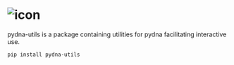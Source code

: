 # ![icon](https://github.com/pydna-group/pydna-utils/blob/main/docs/_static/icon.png?raw=true)

pydna-utils is a package containing utilities for pydna facilitating interactive use.

```bash
pip install pydna-utils
```


